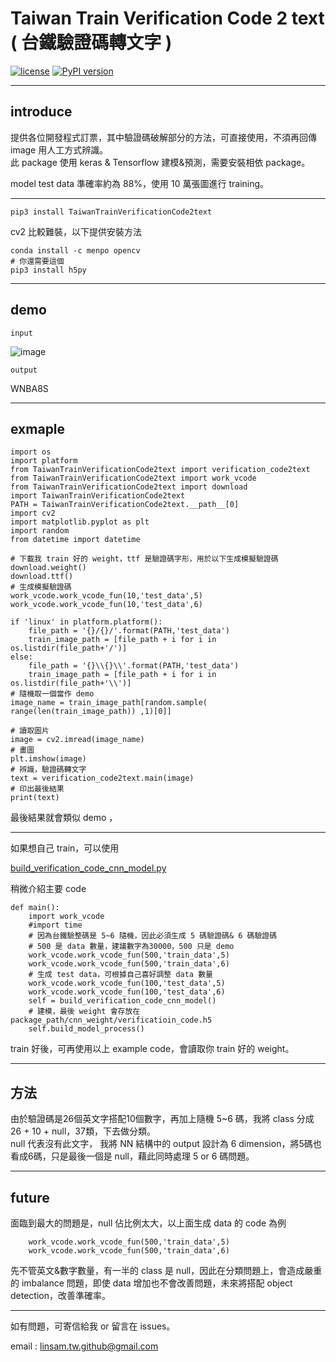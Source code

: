 # Taiwan Train Verification Code 2 text ( 台鐵驗證碼轉文字 )


[![license](https://img.shields.io/github/license/mashape/apistatus.svg?maxAge=2592000)](https://github.com/linsamtw/TaiwanTrainVerificationCode2text/blob/master/LICENSE)
[![PyPI version](https://badge.fury.io/py/TaiwanTrainVerificationCode2text.svg)](https://badge.fury.io/py/TaiwanTrainVerificationCode2text)

-------------------
## introduce
提供各位開發程式訂票，其中驗證碼破解部分的方法，可直接使用，不須再回傳 image 用人工方式辨識。<br>
此 package 使用 keras & Tensorflow 建模&預測，需要安裝相依 package。

model test data 準確率約為 88%，使用 10 萬張圖進行 training。

-------------------

	pip3 install TaiwanTrainVerificationCode2text
    
cv2 比較難裝，以下提供安裝方法

    conda install -c menpo opencv
	# 你還需要這個
    pip3 install h5py

---------------------------------

## demo
	input 
![image](https://raw.githubusercontent.com/linsamtw/TaiwanTrainVerificationCode2text/master/WNBA8S.jpg)

	output
WNBA8S

--------------------

## exmaple 

	import os
	import platform
	from TaiwanTrainVerificationCode2text import verification_code2text
	from TaiwanTrainVerificationCode2text import work_vcode 
	from TaiwanTrainVerificationCode2text import download 
	import TaiwanTrainVerificationCode2text
	PATH = TaiwanTrainVerificationCode2text.__path__[0]
	import cv2
	import matplotlib.pyplot as plt
	import random
	from datetime import datetime
	
	# 下載我 train 好的 weight，ttf 是驗證碼字形，用於以下生成模擬驗證碼
	download.weight()
	download.ttf()
	# 生成模擬驗證碼
	work_vcode.work_vcode_fun(10,'test_data',5)
	work_vcode.work_vcode_fun(10,'test_data',6)

	if 'linux' in platform.platform():
	    file_path = '{}/{}/'.format(PATH,'test_data')
	    train_image_path = [file_path + i for i in os.listdir(file_path+'/')]
	else:
	    file_path = '{}\\{}\\'.format(PATH,'test_data')
	    train_image_path = [file_path + i for i in os.listdir(file_path+'\\')]
	# 隨機取一個當作 demo
	image_name = train_image_path[random.sample( range(len(train_image_path)) ,1)[0]]

	# 讀取圖片
	image = cv2.imread(image_name)
	# 畫圖
	plt.imshow(image)
	# 辨識，驗證碼轉文字
	text = verification_code2text.main(image)
	# 印出最後結果
	print(text)

最後結果就會類似 demo ，

-------------------------------

如果想自己 train，可以使用

[build_verification_code_cnn_model.py](https://github.com/linsamtw/TaiwanTrainVerificationCode2text/blob/master/build_verification_code_cnn_model.py)

稍微介紹主要 code

    def main():
        import work_vcode 
        #import time
        # 因為台鐵驗整碼是 5~6 隨機，因此必須生成 5 碼驗證碼& 6 碼驗證碼
        # 500 是 data 數量，建議數字為30000，500 只是 demo
        work_vcode.work_vcode_fun(500,'train_data',5)
        work_vcode.work_vcode_fun(500,'train_data',6)
		# 生成 test data，可根據自己喜好調整 data 數量
        work_vcode.work_vcode_fun(100,'test_data',5)
        work_vcode.work_vcode_fun(100,'test_data',6)
        self = build_verification_code_cnn_model()
        # 建模，最後 weight 會存放在 package_path/cnn_weight/verificatioin_code.h5
        self.build_model_process()  
   
   train 好後，可再使用以上 example code，會讀取你 train 好的 weight。

--------------------------

## 方法
由於驗證碼是26個英文字搭配10個數字，再加上隨機 5~6 碼，我將 class 分成 26 + 10 + null，37類，下去做分類。<br>
null 代表沒有此文字， 我將 NN 結構中的 output 設計為 6 dimension，將5碼也看成6碼，只是最後一個是 null，藉此同時處理 5 or 6 碼問題。<br>

----------------
## future
面臨到最大的問題是，null 佔比例太大，以上面生成 data 的 code 為例

        work_vcode.work_vcode_fun(500,'train_data',5)
        work_vcode.work_vcode_fun(500,'train_data',6)
先不管英文&數字數量，有一半的 class 是 null，因此在分類問題上，會造成嚴重的 imbalance 問題，即使 data 增加也不會改善問題，未來將搭配 object detection，改善準確率。

-----------------------
如有問題，可寄信給我 or 留言在 issues。

email : linsam.tw.github@gmail.com

